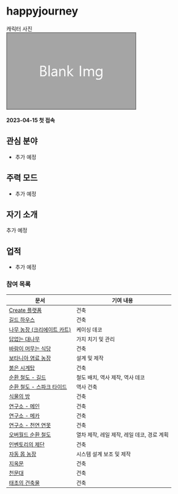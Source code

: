 # happyjourney

캐릭터 사진  
![캐릭터](../../asset/blank_img.jpg)

**2023-04-15 첫 접속**
## 관심 분야

- 추가 예정

## 주력 모드

- 추가 예정

## 자기 소개

추가 예정

## 업적

- 추가 예정

<!-- 참여 목록 -->
<!-- tag_target_open:reverse_link_list:member_contribute -->
<!-- tag_arg:preset:member_contribute -->
### 참여 목록
|문서|기여 내용|
|---|---|
|[Create 플랫폼](../buildings/create_platform.md)|건축|
|[길드 하우스](../buildings/guild_house.md)|건축|
|[나무 농장 (크리에이트 카트)](../systems/tree_farm_create_cart.md)|케이싱 데코|
|[답없는 대나무](../buildings/bamboo_hell.md)|가지 치기 및 관리|
|[바람이 머무는 식당](../buildings/windy_restaurant.md)|건축|
|[보타니아 염료 농장](../systems/botania_dye_farm.md)|설계 및 제작|
|[붉은 시계탑](../buildings/red_clocktower.md)|건축|
|[순환 철도 - 길드](../buildings/ocr_the_guild.md)|철도 배치, 역사 제작, 역사 데코|
|[순환 철도 - 스파크 타이드](../buildings/ocr_spark_tide.md)|역사 건축|
|[식물의 방](../buildings/room_of_plant.md)|건축|
|[연구소 - 메인](../buildings/lab.md)|건축|
|[연구소 - 메카](../buildings/lab_meka_lab.md)|건축|
|[연구소 - 천연 연못](../buildings/lab_pond.md)|건축|
|[오버월드 순환 철도](../buildings/overworld_circular_railway.md)|열차 제작, 레일 제작, 레일 데코, 경로 계획|
|[인벤토리의 제단](../buildings/inventory_altar.md)|건축|
|[자동 몹 농장](../systems/auto_mob_farm.md)|시스템 설계 보조 및 제작|
|[지옥문](../buildings/door_of_hell.md)|건축|
|[천문대](../buildings/observatory.md)|건축|
|[태초의 건축물](../buildings/primitive_building.md)|건축|
<!-- tag_close -->